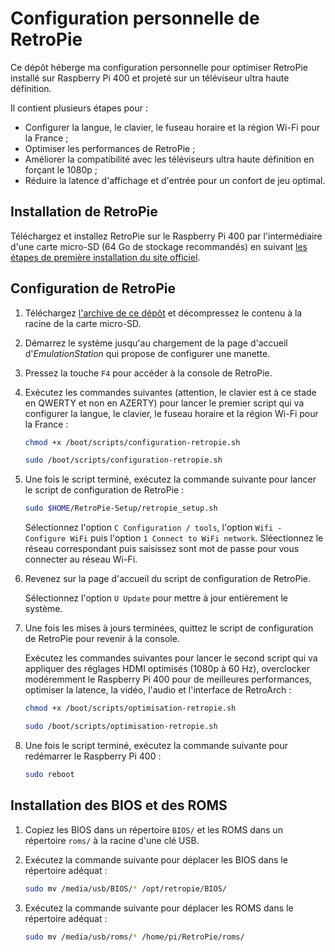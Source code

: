 # Configuration personnelle de RetroPie

Ce dépôt héberge ma configuration personnelle pour optimiser RetroPie installé sur Raspberry Pi 400 et projeté sur un téléviseur ultra haute définition.

Il contient plusieurs étapes pour :

- Configurer la langue, le clavier, le fuseau horaire et la région Wi-Fi pour la France ;
- Optimiser les performances de RetroPie ;
- Améliorer la compatibilité avec les téléviseurs ultra haute définition en forçant le 1080p ;
- Réduire la latence d'affichage et d'entrée pour un confort de jeu optimal.

## Installation de RetroPie

Téléchargez et installez RetroPie sur le Raspberry Pi 400 par l'intermédiaire d'une carte micro-SD (64 Go de stockage recommandés) en suivant [les étapes de première installation du site officiel](https://retropie.org.uk/docs/First-Installation/).

## Configuration de RetroPie

1. Téléchargez [l'archive de ce dépôt](https://github.com/qiaeru/retropie/archive/refs/heads/main.zip) et décompressez le contenu à la racine de la carte micro-SD.

2. Démarrez le système jusqu'au chargement de la page d'accueil d'_EmulationStation_ qui propose de configurer une manette.

3. Pressez la touche `F4` pour accéder à la console de RetroPie.

4. Exécutez les commandes suivantes (attention, le clavier est à ce stade en QWERTY et non en AZERTY) pour lancer le premier script qui va configurer la langue, le clavier, le fuseau horaire et la région Wi-Fi pour la France :

    ```bash
    chmod +x /boot/scripts/configuration-retropie.sh
    ```

    ```bash
    sudo /boot/scripts/configuration-retropie.sh
    ```

5. Une fois le script terminé, exécutez la commande suivante pour lancer le script de configuration de RetroPie :

    ```bash
    sudo $HOME/RetroPie-Setup/retropie_setup.sh
    ```

    Sélectionnez l'option `C Configuration / tools`, l'option `Wifi - Configure WiFi` puis l'option `1 Connect to WiFi network`. Sléectionnez le réseau correspondant puis saisissez sont mot de passe pour vous connecter au réseau Wi-Fi.

6. Revenez sur la page d'accueil du script de configuration de RetroPie.

    Sélectionnez l'option `U Update` pour mettre à jour entièrement le système.

7. Une fois les mises à jours terminées, quittez le script de configuration de RetroPie pour revenir à la console.

    Exécutez les commandes suivantes pour lancer le second script qui va appliquer des réglages HDMI optimisés (1080p à 60 Hz), overclocker modéremment le Raspberry Pi 400 pour de meilleures performances, optimiser la latence, la vidéo, l'audio et l'interface de RetroArch :

    ```bash
    chmod +x /boot/scripts/optimisation-retropie.sh
    ```

    ```bash
    sudo /boot/scripts/optimisation-retropie.sh
    ```

8. Une fois le script terminé, exécutez la commande suivante pour redémarrer le Raspberry Pi 400 :

    ```bash
    sudo reboot
    ```

## Installation des BIOS et des ROMS

1. Copiez les BIOS dans un répertoire `BIOS/` et les ROMS dans un répertoire `roms/` à la racine d'une clé USB.

2. Exécutez la commande suivante pour déplacer les BIOS dans le répertoire adéquat :

    ```bash
    sudo mv /media/usb/BIOS/* /opt/retropie/BIOS/
    ```

3. Exécutez la commande suivante pour déplacer les ROMS dans le répertoire adéquat :

    ```bash
    sudo mv /media/usb/roms/* /home/pi/RetroPie/roms/
    ```
